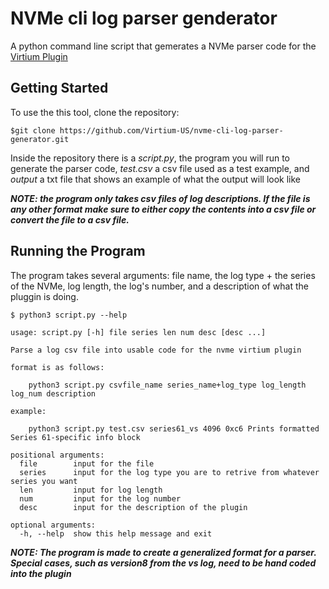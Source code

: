 # NVMe cli log parser genderator

A python command line script that gemerates a NVMe parser code for the [Virtium Plugin](https://github.com/Virtium-US/nvme-cli/tree/master/plugins/virtium)

## Getting Started

To use the this tool, clone the repository:
```
$git clone https://github.com/Virtium-US/nvme-cli-log-parser-generator.git
```

Inside the repository there is a *script.py*, the program you will run to generate the parser code, *test.csv* a csv file used as a test example, and *output* a txt file that shows an example of what the output will look like

***NOTE: the program only takes csv files of log descriptions. If the file is any other format make sure to either copy the contents into a csv file or convert the file to a csv file.***

## Running the Program

The program takes several arguments: file name, the log type + the series of the NVMe, log length, the log's number, and a description of what the pluggin is doing.

```
$ python3 script.py --help

usage: script.py [-h] file series len num desc [desc ...]

Parse a log csv file into usable code for the nvme virtium plugin

format is as follows:

	python3 script.py csvfile_name series_name+log_type log_length log_num description

example:

	python3 script.py test.csv series61_vs 4096 0xc6 Prints formatted Series 61-specific info block

positional arguments:
  file        input for the file
  series      input for the log type you are to retrive from whatever series you want
  len         input for log length
  num         input for the log number
  desc        input for the description of the plugin

optional arguments:
  -h, --help  show this help message and exit
```

***NOTE: The program is made to create a generalized format for a parser. Special cases, such as version8 from the vs log, need to be hand coded into the plugin***
